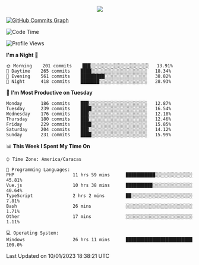 <p align="center">
  <a href="http://www.github.com/thevacs">
    <img src="https://github-readme-streak-stats.herokuapp.com/?user=thevacs&stroke=ffffff&background=1c1917&ring=0891b2&fire=0891b2&currStreakNum=ffffff&currStreakLabel=0891b2&sideNums=ffffff&sideLabels=ffffff&dates=ffffff&hide_border=true" />
  </a>
  
  <a href="http://www.github.com/thevacs"><img src="https://github-readme-activity-graph.cyclic.app/graph?username=thevacs&bg_color=000000&color=ffffff&line=ff0000&point=ebebeb&area=true&hide_border=true" alt="GitHub Commits Graph" /></a>
  
</p>

<!--START_SECTION:waka-->
![Code Time](http://img.shields.io/badge/Code%20Time-1%2C020%20hrs%2055%20mins-blue)

![Profile Views](http://img.shields.io/badge/Profile%20Views-0-blue)

**I'm a Night 🦉** 

```text
🌞 Morning    201 commits    ███░░░░░░░░░░░░░░░░░░░░░░   13.91% 
🌆 Daytime    265 commits    ████░░░░░░░░░░░░░░░░░░░░░   18.34% 
🌃 Evening    561 commits    █████████░░░░░░░░░░░░░░░░   38.82% 
🌙 Night      418 commits    ███████░░░░░░░░░░░░░░░░░░   28.93%

```
📅 **I'm Most Productive on Tuesday** 

```text
Monday       186 commits    ███░░░░░░░░░░░░░░░░░░░░░░   12.87% 
Tuesday      239 commits    ████░░░░░░░░░░░░░░░░░░░░░   16.54% 
Wednesday    176 commits    ███░░░░░░░░░░░░░░░░░░░░░░   12.18% 
Thursday     180 commits    ███░░░░░░░░░░░░░░░░░░░░░░   12.46% 
Friday       229 commits    ████░░░░░░░░░░░░░░░░░░░░░   15.85% 
Saturday     204 commits    ███░░░░░░░░░░░░░░░░░░░░░░   14.12% 
Sunday       231 commits    ████░░░░░░░░░░░░░░░░░░░░░   15.99%

```


📊 **This Week I Spent My Time On** 

```text
⌚︎ Time Zone: America/Caracas

💬 Programming Languages: 
PHP                      11 hrs 59 mins      ███████████░░░░░░░░░░░░░░   45.81% 
Vue.js                   10 hrs 38 mins      ██████████░░░░░░░░░░░░░░░   40.64% 
TypeScript               2 hrs 2 mins        ██░░░░░░░░░░░░░░░░░░░░░░░   7.81% 
Bash                     26 mins             ░░░░░░░░░░░░░░░░░░░░░░░░░   1.71% 
Other                    17 mins             ░░░░░░░░░░░░░░░░░░░░░░░░░   1.11%

💻 Operating System: 
Windows                  26 hrs 11 mins      █████████████████████████   100.0%

```


 Last Updated on 10/01/2023 18:38:21 UTC
<!--END_SECTION:waka-->
